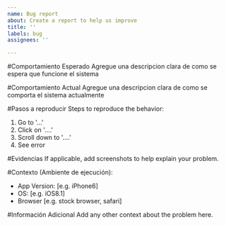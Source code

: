 ```yaml
---
name: Bug report
about: Create a report to help us improve
title: ''
labels: bug
assignees: ''

---
```


#Comportamiento Esperado
Agregue una descripcion clara de como se espera que funcione el sistema

#Comportamiento Actual
Agregue una descripcion clara de como se comporta el sistema actualmente

#Pasos a reproducir
Steps to reproduce the behavior:
1. Go to '...'
2. Click on '....'
3. Scroll down to '....'
4. See error

#Evidencias
If applicable, add screenshots to help explain your problem.

#Contexto (Ambiente de ejecución):
 - App Version: [e.g. iPhone6]
 - OS: [e.g. iOS8.1]
 - Browser [e.g. stock browser, safari]

#Información Adicional
Add any other context about the problem here.
